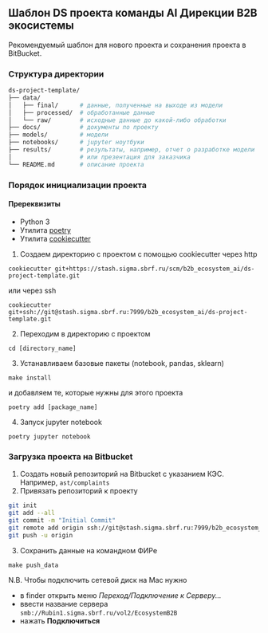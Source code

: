 ## Шаблон DS проекта команды AI Дирекции B2B экосистемы

Рекомендуемый шаблон для нового проекта и сохранения проекта в BitBucket.

### Структура директории
```bash
ds-project-template/
├── data/
│   ├── final/      # данные, полученные на выходе из модели
│   ├── processed/  # обработанные данные
│   └── raw/        # исходные данные до какой-либо обработки
├── docs/           # документы по проекту
├── models/         # модели
├── notebooks/      # jupyter ноутбуки
├── results/        # результаты, например, отчет о разработке модели
│                   # или презентация для заказчика
└── README.md       # описание проекта
```

### Порядок инициализации проекта
#### Пререквизиты
- Python 3
- Утилита [poetry](https://python-poetry.org/docs/#installation)
- Утилита [cookiecutter](https://cookiecutter.readthedocs.io/en/stable/installation.html)

1. Создаем директорию с проектом с помощью cookiecutter через http
```
cookiecutter git+https://stash.sigma.sbrf.ru/scm/b2b_ecosystem_ai/ds-project-template.git
```
или через ssh
```
cookiecutter git+ssh://git@stash.sigma.sbrf.ru:7999/b2b_ecosystem_ai/ds-project-template.git
```
2. Переходим в директорию с проектом
```
cd [directory_name]
```
3. Устанавливаем базовые пакеты (notebook, pandas, sklearn)
```
make install
```
и добавляем те, которые нужны для этого проекта
```
poetry add [package_name]
```
4. Запуск jupyter notebook
```
poetry jupyter notebook
```

### Загрузка проекта на Bitbucket
1. Создать новый репозиторий на Bitbucket с указанием КЭС. Например, `ast/complaints`
2. Привязать репозиторий к проекту
```bash
git init
git add --all
git commit -m "Initial Commit"
git remote add origin ssh://git@stash.sigma.sbrf.ru:7999/b2b_ecosystem_ai/{название репозитория}.git
git push -u origin
```
3. Сохранить данные на командном ФИРе
```
make push_data
```
N.B. Чтобы подключить сетевой диск на Mac нужно
- в finder открыть меню *Переход/Подключение к Серверу...*
- ввести название сервера `smb://Rubin1.sigma.sbrf.ru/vol2/EcosystemB2B`
- нажать **Подключиться**
